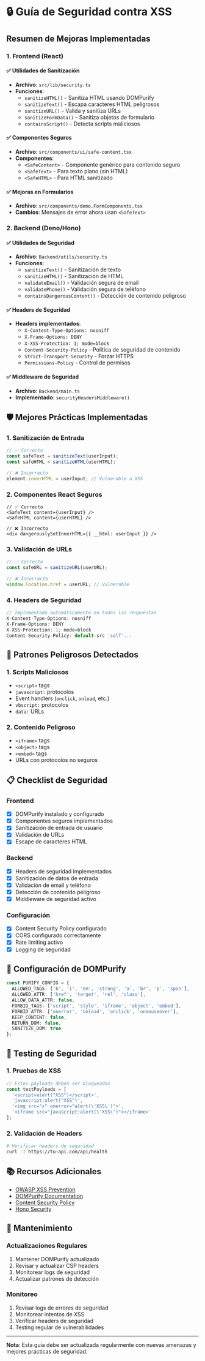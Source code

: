# 🔒 Guía de Seguridad contra XSS

## Resumen de Mejoras Implementadas

### 1. **Frontend (React)**

#### ✅ Utilidades de Sanitización

- **Archivo**: `src/lib/security.ts`
- **Funciones**:
  - `sanitizeHTML()` - Sanitiza HTML usando DOMPurify
  - `sanitizeText()` - Escapa caracteres HTML peligrosos
  - `sanitizeURL()` - Valida y sanitiza URLs
  - `sanitizeFormData()` - Sanitiza objetos de formulario
  - `containsScript()` - Detecta scripts maliciosos

#### ✅ Componentes Seguros

- **Archivo**: `src/components/ui/safe-content.tsx`
- **Componentes**:
  - `<SafeContent>` - Componente genérico para contenido seguro
  - `<SafeText>` - Para texto plano (sin HTML)
  - `<SafeHTML>` - Para HTML sanitizado

#### ✅ Mejoras en Formularios

- **Archivo**: `src/components/demo.FormComponents.tsx`
- **Cambios**: Mensajes de error ahora usan `<SafeText>`

### 2. **Backend (Deno/Hono)**

#### ✅ Utilidades de Seguridad

- **Archivo**: `Backend/utils/security.ts`
- **Funciones**:
  - `sanitizeText()` - Sanitización de texto
  - `sanitizeHTML()` - Sanitización de HTML
  - `validateEmail()` - Validación segura de email
  - `validatePhone()` - Validación segura de teléfono
  - `containsDangerousContent()` - Detección de contenido peligroso

#### ✅ Headers de Seguridad

- **Headers implementados**:
  - `X-Content-Type-Options: nosniff`
  - `X-Frame-Options: DENY`
  - `X-XSS-Protection: 1; mode=block`
  - `Content-Security-Policy` - Política de seguridad de contenido
  - `Strict-Transport-Security` - Forzar HTTPS
  - `Permissions-Policy` - Control de permisos

#### ✅ Middleware de Seguridad

- **Archivo**: `Backend/main.ts`
- **Implementado**: `securityHeadersMiddleware()`

## 🛡️ Mejores Prácticas Implementadas

### 1. **Sanitización de Entrada**

```typescript
// ✅ Correcto
const safeText = sanitizeText(userInput);
const safeHTML = sanitizeHTML(userHTML);

// ❌ Incorrecto
element.innerHTML = userInput; // Vulnerable a XSS
```

### 2. **Componentes React Seguros**

```tsx
// ✅ Correcto
<SafeText content={userInput} />
<SafeHTML content={userHTML} />

// ❌ Incorrecto
<div dangerouslySetInnerHTML={{ __html: userInput }} />
```

### 3. **Validación de URLs**

```typescript
// ✅ Correcto
const safeURL = sanitizeURL(userURL);

// ❌ Incorrecto
window.location.href = userURL; // Vulnerable
```

### 4. **Headers de Seguridad**

```typescript
// Implementado automáticamente en todas las respuestas
X-Content-Type-Options: nosniff
X-Frame-Options: DENY
X-XSS-Protection: 1; mode=block
Content-Security-Policy: default-src 'self'...
```

## 🚨 Patrones Peligrosos Detectados

### 1. **Scripts Maliciosos**

- `<script>` tags
- `javascript:` protocolos
- Event handlers (`onclick`, `onload`, etc.)
- `vbscript:` protocolos
- `data:` URLs

### 2. **Contenido Peligroso**

- `<iframe>` tags
- `<object>` tags
- `<embed>` tags
- URLs con protocolos no seguros

## 📋 Checklist de Seguridad

### Frontend

- [x] DOMPurify instalado y configurado
- [x] Componentes seguros implementados
- [x] Sanitización de entrada de usuario
- [x] Validación de URLs
- [x] Escape de caracteres HTML

### Backend

- [x] Headers de seguridad implementados
- [x] Sanitización de datos de entrada
- [x] Validación de email y teléfono
- [x] Detección de contenido peligroso
- [x] Middleware de seguridad activo

### Configuración

- [x] Content Security Policy configurado
- [x] CORS configurado correctamente
- [x] Rate limiting activo
- [x] Logging de seguridad

## 🔧 Configuración de DOMPurify

```typescript
const PURIFY_CONFIG = {
  ALLOWED_TAGS: ['b', 'i', 'em', 'strong', 'a', 'br', 'p', 'span'],
  ALLOWED_ATTR: ['href', 'target', 'rel', 'class'],
  ALLOW_DATA_ATTR: false,
  FORBID_TAGS: ['script', 'style', 'iframe', 'object', 'embed'],
  FORBID_ATTR: ['onerror', 'onload', 'onclick', 'onmouseover'],
  KEEP_CONTENT: false,
  RETURN_DOM: false,
  SANITIZE_DOM: true
};
```

## 🧪 Testing de Seguridad

### 1. **Pruebas de XSS**

```javascript
// Estos payloads deben ser bloqueados
const testPayloads = [
  '<script>alert("XSS")</script>',
  'javascript:alert("XSS")',
  '<img src="x" onerror="alert(\'XSS\')">',
  '<iframe src="javascript:alert(\'XSS\')"></iframe>'
];
```

### 2. **Validación de Headers**

```bash
# Verificar headers de seguridad
curl -I https://tu-api.com/api/health
```

## 📚 Recursos Adicionales

- [OWASP XSS Prevention](https://owasp.org/www-project-cheat-sheets/cheatsheets/Cross_Site_Scripting_Prevention_Cheat_Sheet.html)
- [DOMPurify Documentation](https://github.com/cure53/DOMPurify)
- [Content Security Policy](https://developer.mozilla.org/en-US/docs/Web/HTTP/CSP)
- [Hono Security](https://hono.dev/guides/security)

## 🔄 Mantenimiento

### Actualizaciones Regulares

1. Mantener DOMPurify actualizado
2. Revisar y actualizar CSP headers
3. Monitorear logs de seguridad
4. Actualizar patrones de detección

### Monitoreo

1. Revisar logs de errores de seguridad
2. Monitorear intentos de XSS
3. Verificar headers de seguridad
4. Testing regular de vulnerabilidades

---

**Nota**: Esta guía debe ser actualizada regularmente con nuevas amenazas y mejores prácticas de seguridad.
